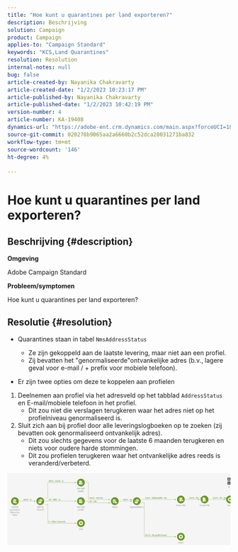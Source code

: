 ```yaml
---
title: "Hoe kunt u quarantines per land exporteren?"
description: Beschrijving
solution: Campaign
product: Campaign
applies-to: "Campaign Standard"
keywords: "KCS,Land Quarantines"
resolution: Resolution
internal-notes: null
bug: false
article-created-by: Nayanika Chakravarty
article-created-date: "1/2/2023 10:23:17 PM"
article-published-by: Nayanika Chakravarty
article-published-date: "1/2/2023 10:42:19 PM"
version-number: 4
article-number: KA-19408
dynamics-url: "https://adobe-ent.crm.dynamics.com/main.aspx?forceUCI=1&pagetype=entityrecord&etn=knowledgearticle&id=94c3250c-ec8a-ed11-81ac-6045bd006c82"
source-git-commit: 020278b9065aa2a6660b2c52dca20031271ba832
workflow-type: tm+mt
source-wordcount: '146'
ht-degree: 4%

---
```


# Hoe kunt u quarantines per land exporteren?

## Beschrijving {#description}


<b>Omgeving</b>

Adobe Campaign Standard

<b>Probleem/symptomen</b>

Hoe kunt u quarantines per land exporteren?


## Resolutie {#resolution}


- Quarantines staan in tabel `NmsAddressStatus`
   - Ze zijn gekoppeld aan de laatste levering, maar niet aan een profiel.
   - Zij bevatten het &quot;genormaliseerde&quot;ontvankelijke adres (b.v., lagere geval voor e-mail / + prefix voor mobiele telefoon).


- Er zijn twee opties om deze te koppelen aan profielen


1. Deelnemen aan profiel via het adresveld op het tabblad `AddressStatus` en E-mail/mobiele telefoon in het profiel.
   - Dit zou niet die verslagen terugkeren waar het adres niet op het profielniveau genormaliseerd is.
2. Sluit zich aan bij profiel door alle leveringslogboeken op te zoeken (zij bevatten ook genormaliseerd ontvankelijk adres).
   - Dit zou slechts gegevens voor de laatste 6 maanden terugkeren en niets voor oudere harde stommingen.
   - Dit zou profielen terugkeren waar het ontvankelijke adres reeds is veranderd/verbeterd.


![](assets/9aa27d94-2bce-ec11-a7b5-0022480a8e40.png)
